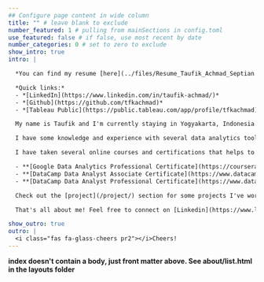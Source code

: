 ```yaml
---
## Configure page content in wide column
title: "" # leave blank to exclude
number_featured: 1 # pulling from mainSections in config.toml
use_featured: false # if false, use most recent by date
number_categories: 0 # set to zero to exclude
show_intro: true
intro: |

  *You can find my resume [here](../files/Resume_Taufik_Achmad_Septian.pdf).*

  *Quick links:*
  - *[LinkedIn](https://www.linkedin.com/in/taufik-achmad/)*
  - *[Github](https://github.com/tfkachmad)*
  - *[Tableau Public](https://public.tableau.com/app/profile/tfkachmad)*

  My name is Taufik and I'm currently staying in Yogyakarta, Indonesia. I'm currently pursuing my career in data analyst field and have been working on it for the last several months.

  I have some knowledge and experience with several data analytics tools including, **Python**, **Tableau**, **SQL** and **Excel**.

  I have taken several online courses and certifications that helps to fill my curiosity in the data field. Some of them are:

  - **[Google Data Analytics Professional Certificate](https://coursera.org/share/cc0262f047ea180000a1e2a91db82568)** - *Coursera*
  - **[DataCamp Data Analyst Associate Certificate](https://www.datacamp.com/certificate/DAA0018116240848)** - *DataCamp*
  - **[DataCamp Data Analyst Professional Certificate](https://www.datacamp.com/certificate/DA0020779543332)** - *DataCamp*

  Check out the [project](/project/) section for some projects I've worked on to showcase my skills as a data analyst.

  That's all about me! Feel free to connect on [Linkedin](https://www.linkedin.com/in/taufik-achmad/) or send me an email directly to [taufik.achmad.septian@gmail.com](mailto:taufik.achmad.septian@gmail.com) if you have other questions about me or just to chat and discuss about data related stuff.

show_outro: true
outro: |
  <i class="fas fa-glass-cheers pr2"></i>Cheers!
---
```


**index doesn't contain a body, just front matter above.
See about/list.html in the layouts folder**
